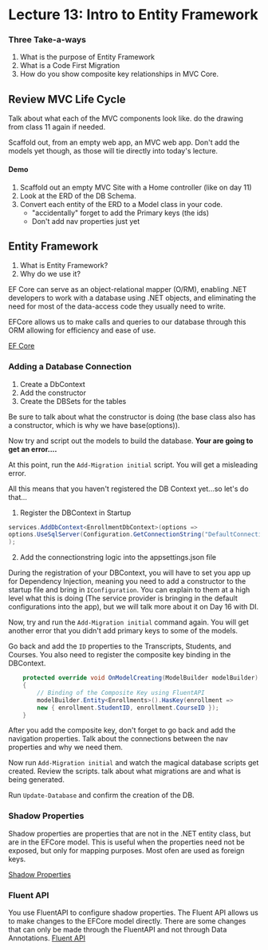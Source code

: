 # Lecture 13: Intro to Entity Framework


### Three Take-a-ways
1. What is the purpose of Entity Framework
3. What is a Code First Migration
4. How do you show composite key relationships in MVC Core.


## Review MVC Life Cycle
Talk about what each of the MVC components look like. do the drawing from 
class 11 again if needed.

Scaffold out, from an empty web app, an MVC web app. Don't add the models yet though,
as those will tie directly into today's lecture. 

#### Demo
1. Scaffold out an empty MVC Site with a Home controller (like on day 11)
2. Look at the ERD of the DB Schema.
3. Convert each entity of the ERD to a Model class in your code.
   - "accidentally" forget to add the Primary keys (the ids)
    - Don't add nav properties just yet
## Entity Framework
1. What is Entity Framework?
2. Why do we use it? 

EF Core can serve as an object-relational mapper (O/RM), enabling .NET developers 
to work with a database using .NET objects, and eliminating the need for most of the 
data-access code they usually need to write.

EFCore allows us to make calls and queries to our database through this ORM allowing for efficiency
and ease of use. 

[EF Core](https://docs.microsoft.com/en-us/ef/core/)

### Adding a Database Connection
1. Create a DbContext
2. Add the constructor
3. Create the DBSets for the tables

Be sure to talk about what the constructor is doing (the base class also has a constructor, which is why we have
base(options)).

Now try and script out the models to build the database. **Your are going to get an error....**

At this point, run the `Add-Migration initial` script. You will get a misleading error. 

All this means that you haven't registered the DB Context yet...so let's do that...

1. Register the DBContext in Startup

```csharp
services.AddDbContext<EnrollmentDbContext>(options =>
options.UseSqlServer(Configuration.GetConnectionString("DefaultConnection"))
);
```


2. Add the connectionstring logic into the appsettings.json file

During the registration of your DBContext, you will
have to set you app up for Dependency Injection, meaning you need to add a constructor to the startup file
and bring in `IConfiguration`. You can explain to them at a high level what this is doing (The service provider
is bringing in the default configurations into the app), but we will talk more about it on Day 16 with DI.

Now, try and run the `Add-Migration initial` command again. You will get another error that you didn't add primary keys
to some of the models. 

Go back and add the `ID` properties to the Transcripts, Students, and Courses. 
You also need to register the composite key binding in the DBContext.

```csharp
    protected override void OnModelCreating(ModelBuilder modelBuilder)
    {
        // Binding of the Composite Key using FluentAPI
        modelBuilder.Entity<Enrollments>().HasKey(enrollment =>
        new { enrollment.StudentID, enrollment.CourseID });
    }
```

After you add the composite key, don't forget to go back and add the navigation properties.
Talk about the connections between the nav properties and why we need them. 

Now run `Add-Migration initial` and watch the magical database scripts get created. 
Review the scripts. talk about what migrations are and what is being generated. 

Run `Update-Database` and confirm the creation of the DB.



### Shadow Properties
Shadow properties are properties that are not in the .NET entity class, but are in the EFCore model. 
This is useful when the properties need not be exposed, but only for mapping purposes. Most ofen
are used as foreign keys. 

[Shadow Properties](https://docs.microsoft.com/en-us/ef/core/modeling/shadow-properties)

### Fluent API
You use FluentAPI to configure shadow properties. The Fluent API allows us to make changes to the EFCore model
directly. There are some changes that can only be made through the FluentAPI and not through Data Annotations. 
[Fluent API](https://docs.microsoft.com/en-us/ef/core/modeling/shadow-properties#fluent-api)

